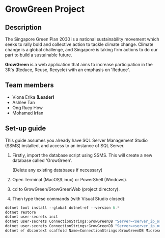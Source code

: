 # GrowGreen Project

## Description
The Singapore Green Plan 2030 is a national sustainability movement which seeks to rally bold and collective action to tackle climate change. Climate change is a global challenge, and Singapore is taking firm actions to do our part to build a sustainable future.

**GrowGreen** is a web application that aims to increase participation in the 3R's (Reduce, Reuse, Recycle) with an emphasis on 'Reduce'.

## Team members
* Viona Erika **(Leader)**
* Ashlee Tan
* Ong Ruey How
* Mohamed Irfan

## Set-up guide
This guide assumes you already have SQL Server Management Studio (SSMS) installed, and access to an instance of SQL Server.

1. Firstly, import the database script using SSMS. This will create a new database called 'GrowGreen'. 
   
   (Delete any existing databases if necessary)

2. Open Terminal (MacOS/Linux) or PowerShell (Windows).

3. cd to GrowGreen/GrowGreenWeb (project directory).

4. Then type these commands (with Visual Studio closed):

```powershell
dotnet tool install --global dotnet-ef --version 6.*
dotnet restore
dotnet user-secrets init
dotnet user-secrets ConnectionStrings:GrowGreenDB "Server=<server_ip_or_localhost_here>; Database=GrowGreen; User Id=<server_user_id_here>; Password=<server_user_password_here"  # if you are using SQL Server Authentication
dotnet user-secrets ConnectionStrings:GrowGreenDB "Server=<server_ip_or_localhost_here>; Database=GrowGreen; Integrated Security=true"  # if you are using Windows Authentication
dotnet ef dbcontext scaffold Name=ConnectionStrings:GrowGreenDB Microsoft.EntityFrameworkCore.SqlServer --output-dir Models --force
```
